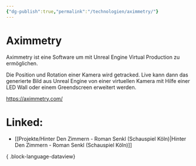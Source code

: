 ```yaml
---
{"dg-publish":true,"permalink":"/technologien/aximmetry/"}
---
```


# Aximmetry
Aximmetry ist eine Software um mit Unreal Engine Virtual Production zu ermöglichen. 

Die Position und Rotation einer Kamera wird getracked. Live kann dann das generierte Bild aus Unreal Engine von einer virtuellen Kamera mit Hilfe einer LED Wall oder einem Greendscreen erweitert werden.

https://aximmetry.com/

# Linked:
- [[Projekte/Hinter Den Zimmern - Roman Senkl (Schauspiel Köln)\|Hinter Den Zimmern - Roman Senkl (Schauspiel Köln)]]

{ .block-language-dataview}
